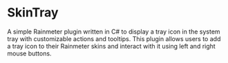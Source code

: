 # SkinTray
A simple Rainmeter plugin written in C# to display a tray icon in the system tray with customizable actions and tooltips. This plugin allows users to add a tray icon to their Rainmeter skins and interact with it using left and right mouse buttons.
